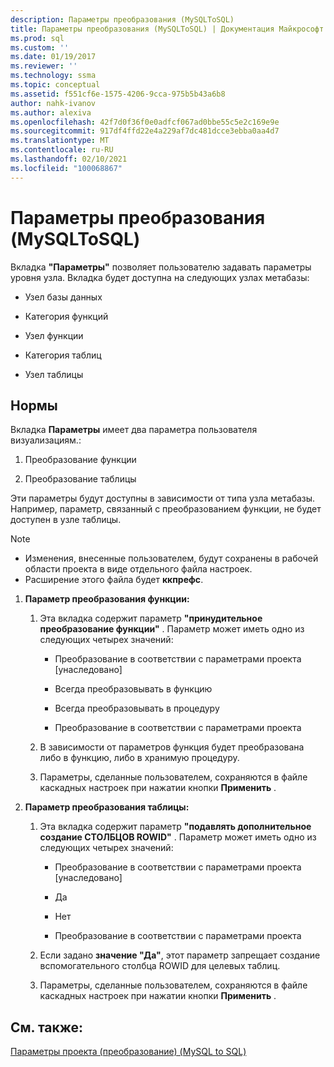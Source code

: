 ```yaml
---
description: Параметры преобразования (MySQLToSQL)
title: Параметры преобразования (MySQLToSQL) | Документация Майкрософт
ms.prod: sql
ms.custom: ''
ms.date: 01/19/2017
ms.reviewer: ''
ms.technology: ssma
ms.topic: conceptual
ms.assetid: f551cf6e-1575-4206-9cca-975b5b43a6b8
author: nahk-ivanov
ms.author: alexiva
ms.openlocfilehash: 42f7d0f36f0e0adfcf067ad0bbe55c5e2c169e9e
ms.sourcegitcommit: 917df4ffd22e4a229af7dc481dcce3ebba0aa4d7
ms.translationtype: MT
ms.contentlocale: ru-RU
ms.lasthandoff: 02/10/2021
ms.locfileid: "100068867"
---
```

# <a name="conversion-settings-mysqltosql"></a>Параметры преобразования (MySQLToSQL)
Вкладка **"Параметры"** позволяет пользователю задавать параметры уровня узла. Вкладка будет доступна на следующих узлах метабазы:  
  
-   Узел базы данных  
  
-   Категория функций  
  
-   Узел функции  
  
-   Категория таблиц  
  
-   Узел таблицы  
  
## <a name="specifications"></a>Нормы  
Вкладка **Параметры** имеет два параметра пользователя визуализациям.:  
  
1.  Преобразование функции  
  
2.  Преобразование таблицы  
  
Эти параметры будут доступны в зависимости от типа узла метабазы. Например, параметр, связанный с преобразованием функции, не будет доступен в узле таблицы.  
  
> [!NOTE]  
> -   Изменения, внесенные пользователем, будут сохранены в рабочей области проекта в виде отдельного файла настроек.  
> -   Расширение этого файла будет **ккпрефс**.  
  
1.  **Параметр преобразования функции:**  
  
    1.  Эта вкладка содержит параметр **"принудительное преобразование функции"** . Параметр может иметь одно из следующих четырех значений:  
  
        -   Преобразование в соответствии с параметрами проекта [унаследовано]  
  
        -   Всегда преобразовывать в функцию  
  
        -   Всегда преобразовывать в процедуру  
  
        -   Преобразование в соответствии с параметрами проекта  
  
    2.  В зависимости от параметров функция будет преобразована либо в функцию, либо в хранимую процедуру.  
  
    3.  Параметры, сделанные пользователем, сохраняются в файле каскадных настроек при нажатии кнопки **Применить** .  
  
2.  **Параметр преобразования таблицы:**  
  
    1.  Эта вкладка содержит параметр **"подавлять дополнительное создание СТОЛБЦОВ ROWID"** . Параметр может иметь одно из следующих четырех значений:  
  
        -   Преобразование в соответствии с параметрами проекта [унаследовано]  
  
        -   Да  
  
        -   Нет  
  
        -   Преобразование в соответствии с параметрами проекта  
  
    2.  Если задано **значение "Да"**, этот параметр запрещает создание вспомогательного столбца ROWID для целевых таблиц.  
  
    3.  Параметры, сделанные пользователем, сохраняются в файле каскадных настроек при нажатии кнопки **Применить** .  
  
## <a name="see-also"></a>См. также:  
[Параметры проекта (преобразование) (MySQL to SQL)](./project-settings-conversion-mysqltosql.md)  
